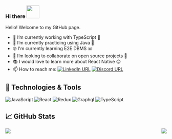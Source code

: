 ### Hi there <img src="https://media.giphy.com/media/KGMzZvWa5su2O5LCVR/source.gif" width="40" height="40" />

Hello! Welcome to my GitHub page.


- 🔭 I’m currently working with TypeScript 🚀
- 🌱 I’m currently practicing using Java 💪
- 🤓 I'm currently learning E2E DBMS 📊
- 👯 I’m looking to collaborate on open source projects 🤗
- 📚 I would love to learn more about React Native 😍
- 📫 How to reach me:   <a href="https://www.linkedin.com/in/andrea-m-0b40051bb/">![LinkedIn URL](https://img.shields.io/twitter/url?label=LinkedIn&logo=LinkedIn&style=social&url=https%3A%2F%2Fwww.linkedin.com%2Fin%2Fandrea-m-0b40051bb%2F)</a>   <a href="https://discord.com/channels/@me">![Discord URL](https://img.shields.io/twitter/url?label=Discord&logo=Discord&style=social&url=https%3A%2F%2Fdiscord.com)</a>

## 🔧 Technologies & Tools
![JavaScript](https://img.shields.io/badge/Code-JavaScript-informational?style=flat&logo=javascript&logoColor=yellow&color=2bbc8a)
![React](https://img.shields.io/badge/Code-React-informational?style=flat&logo=react&logoColor=blue&color=2bbc8a)
![Redux](https://img.shields.io/badge/Code-Redux-informational?style=flat&logo=redux&logoColor=violet&color=2bbc8a)
![Graphql](https://img.shields.io/badge/Code-Graphql-informational?style=flat&logo=graphql&logoColor=e535ab&color=2bbc8a)
![TypeScript](https://img.shields.io/badge/Code-TypeScript-informational?style=flat&logo=typescript&logoColor=blue&color=2bbc8a)


## &#x1f4c8; GitHub Stats

<img align="left" src="https://github-readme-stats.vercel.app/api/top-langs/?username=andrmaz&theme=dracula" />
<img align="right" src="https://github-readme-stats.vercel.app/api/?username=andrmaz&theme=dracula" />


